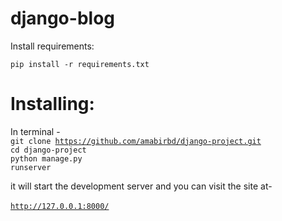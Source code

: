 # django-blog
Install requirements:<br>
 
  <code>pip install -r requirements.txt</code>
  
# Installing:
In terminal - <br>
  <code>git clone https://github.com/amabirbd/django-project.git</code> <br>
  <code>cd django-project</code> <br>
  <code>python manage.py runserver</code> <br>
  
it will start the development server and you can visit the site at- <br>  
<code>http://127.0.0.1:8000/</code>
